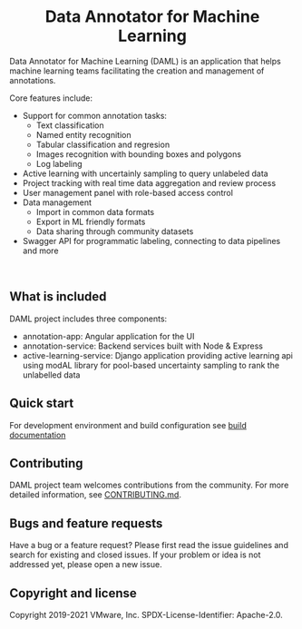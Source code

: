 <div align='center'> <h1>Data Annotator for Machine Learning</h1> </div>

Data Annotator for Machine Learning (DAML) is an application that helps machine learning teams facilitating the creation and management of annotations.

Core features include:
- Support for common annotation tasks:
  - Text classification
  - Named entity recognition
  - Tabular classification and regresion
  - Images recognition with bounding boxes and polygons
  - Log labeling 
- Active learning with uncertainly sampling to query unlabeled data
- Project tracking with real time data aggregation and review process
- User management panel with role-based access control
- Data management
  - Import in common data formats
  - Export in ML friendly formats
  - Data sharing through community datasets
- Swagger API for programmatic labeling, connecting to data pipelines and more

<br>

## What is included

DAML project includes three components: 
- annotation-app: Angular application for the UI
- annotation-service: Backend services built with Node & Express
- active-learning-service: Django application providing active learning api using modAL library for pool-based uncertainty sampling to rank the unlabelled data


## Quick start

For development environment and build configuration see [build documentation](BUILD.md)

## Contributing

DAML project team welcomes contributions from the community. For more detailed information, see [CONTRIBUTING.md](CONTRIBUTING.md).

## Bugs and feature requests

Have a bug or a feature request? Please first read the issue guidelines and search for existing and closed issues. If your problem or idea is not addressed yet, please open a new issue.
<br>

## Copyright and license

Copyright 2019-2021 VMware, Inc.
SPDX-License-Identifier: Apache-2.0.
